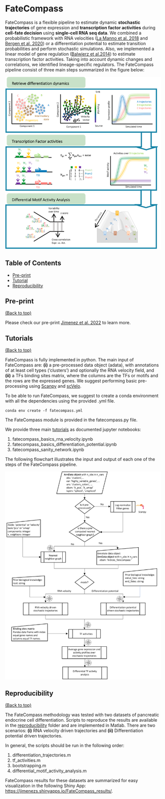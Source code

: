 # FateCompass

FateCompass is a flexible pipeline to estimate dynamic **stochastic trajectories** of gene expression and **transcription factor activities** during **cell-fate decision** using **single-cell RNA seq data**. We combined a probabilistic framework with RNA velocities ([La Manno et al. 2018](https://doi.org/10.1038/s41586-018-0414-6) and [Bergen et al. 2020](https://doi.org/10.1038/s41586-018-0414-6)) or a differentiation potential to estimate transition probabilities and perform stochastic simulations. Also, we implemented a linear model of gene regulation ([Balwierz et al.2014](http://www.genome.org/cgi/doi/10.1101/gr.169508.113)) to estimate transcription factor activities. Taking into account dynamic changes and correlations, we identified lineage-specific regulators. The FateCompass pipeline consist of three main steps summarized in the figure below:

![](images/fatecompass.png)

## Table of Contents

- [Pre-print](#pre-print)
- [Tutorial](#tutorials)
- [Reproducibility](#reproducibility)

## Pre-print

[(Back to top)](#table-of-contents)

Please check our pre-print [Jimenez et al. 2022](https://doi.org/10.1101/2022.04.01.486696) to learn more.

## Tutorials

[(Back to top)](#table-of-contents)

FateCompass is fully implemented in python. The main input of FateCompass are: **(i)** a pre-processed data object (adata), with annotations of at least cell types (‘clusters’) and optionally the RNA velocity field, and **(ii)** a TFs binding sites matrix, where the columns are the TFs or motifs and the rows are the expressed genes. We suggest performing basic pre-processing using [Scanpy](https://scanpy.readthedocs.io/en/stable/) and [scVelo](https://scvelo.readthedocs.io/en/stable/).

To be able to run FateCompass, we suggest to create a conda environment with all the dependencies using the provided .yml file.

```
conda env create -f fatecompass.yml
```

The FateCompass module is provided in the fatecompass.py file.

We provide three main [tutorials](tutorials/) as documented jupyter notebooks:

1. fatecompass_basics_rna_velocity.ipynb
2. fatecompass_basics_differentiation_potential.ipynb
3. fatecompass_sanity_network.ipynb

The following flowchart illustrates the input and output of each one of the steps of the FateCompass pipeline.

![](images/flowchart.png)

## Reproducibility

[(Back to top)](#table-of-contents)

The FateCompass methodology was tested with two datasets of pancreatic endocrine cell differentiation. Scripts to reproduce the results are available in the [reproducibility](reproducibility/scripts/) folder and are implemented in Matlab. There are two scenarios: **(i)** RNA velocity driven trajectories and **(ii)** Differentiation potential driven trajectories.

In general, the scripts should be run in the following order:

1. differentiation_trajectories.m
2. tf_activities.m
3. bootstrapping.m
4. differential_motif_activity_analysis.m

FateCompass results for these datasets are summarized for easy visualization in the following Shiny App: https://jimenezs.shinyapps.io/FateCompass_results/.
